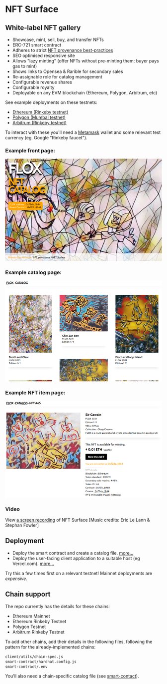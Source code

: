 # NFT Surface

## White-label NFT gallery

* Showcase, mint, sell, buy, and transfer NFTs
* ERC-721 smart contract
* Adheres to strict [NFT provenance best-practices](https://link.medium.com/LJjFKB999lb)
* SEO optimised responsive site
* Allows "lazy minting" (offer NFTs without pre-minting them; buyer pays gas to mint)
* Shows links to Opensea & Rarible for secondary sales
* Re-assignable role for catalog management
* Configurable revenue shares
* Configurable royalty
* Deployable on any EVM blockchain (Ethereum, Polygon, Arbitrum, etc)

See example deployments on these testnets:
- [Ethereum (Rinkeby testnet)](https://nft-surface.vercel.app/)
- [Polygon (Mumbai testnet)](https://nft-surface-polygon.vercel.app/)
- [Arbitrum (Rinkeby testnet)](https://nft-surface-arbitrum.vercel.app/)

To interact with these you'll need a [Metamask](https://metamask.io/) wallet and some relevant test currency (eg. Google "Rinkeby faucet").

### Example front page:

![NFT display/minting page](/docs/front.png?raw=true "NFT display/minting page")

### Example catalog page:

![NFT gallery page](/docs/catalog.png?raw=true "NFT gallery page")

### Example NFT item page:

![NFT display/minting page](/docs/nft.png?raw=true "NFT display/minting page")

### Video

View [a screen recording](https://photos.google.com/share/AF1QipOCXujeQ6RovqSewodsY6nSk4Sa46eViRzjjlekzoxDEMJ9-VZbCPjeBj7UFQnIvw/photo/AF1QipMyCD13dLabWzr23UmUROluZzrTa6Z16r3UB8si?key=YnJpTFJ4bThOVzVVOFd6aHplN1VHOXBlTVRfenhB) of NFT Surface [Music credits: Eric Le Lann & Stephan Fowler]

## Deployment

* Deploy the smart contract and create a catalog file. [more...](/smart-contract/)
* Deploy the user-facing client application to a suitable host (eg Vercel.com). [more...](/client/)

Try this a few times first on a relevant testnet! Mainnet deployments are _expensive_.

## Chain support

The repo currently has the details for these chains:
* Ethereum Mainnet
* Ethereum Rinkeby Testnet
* Polygon Testnet
* Arbitrum Rinkeby Testnet

To add other chains, add their details in the following files, following the pattern for the already-implemented chains:
```
client/utils/chain-spec.js
smart-contract/hardhat.config.js
smart-contract/.env
```
You'll also need a chain-specific catalog file (see [smart-contact](/smart-contract/)).
